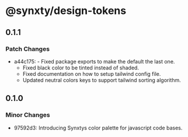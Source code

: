 # @synxty/design-tokens

## 0.1.1

### Patch Changes

- a44c175: - Fixed package exports to make the default the last one.
  - Fixed black color to be tinted instead of shaded.
  - Fixed documentation on how to setup tailwind config file.
  - Updated neutral colors keys to support tailwind sorting algorithm.

## 0.1.0

### Minor Changes

- 97592d3: Introducing Synxtys color palette for javascript code bases.
